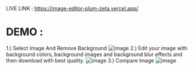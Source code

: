 LIVE LINK : https://image-editor-plum-zeta.vercel.app/



# DEMO :
1.) Select Image And Remove Background
![image](https://github.com/user-attachments/assets/1702b5d8-8990-46d1-896f-5c72268da66c)
2.) Edit your image with background colors, background images and background blur effects and then download with best quality.
![image](https://github.com/user-attachments/assets/2f6fc3cf-30fc-47ee-951d-66da651e9f70)
3.) Compare Image
![image](https://github.com/user-attachments/assets/0173b975-847e-49fc-96db-a5681cbecfcf)
